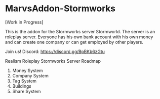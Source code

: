 # MarvsAddon-Stormworks
[Work in Progress]

This is the addon for the Stormworks server Stormworld.
The server is an roleplay server. Everyone has his own bank account with his own money and can create one company or can get employed by other players.

Join us!
Discord: https://discord.gg/BpBKb6zGtu

Realism Roleplay Stormworks Server Roadmap
1. Money System
2. Company System
3. Tag System
4. Buildings
5. Share System
